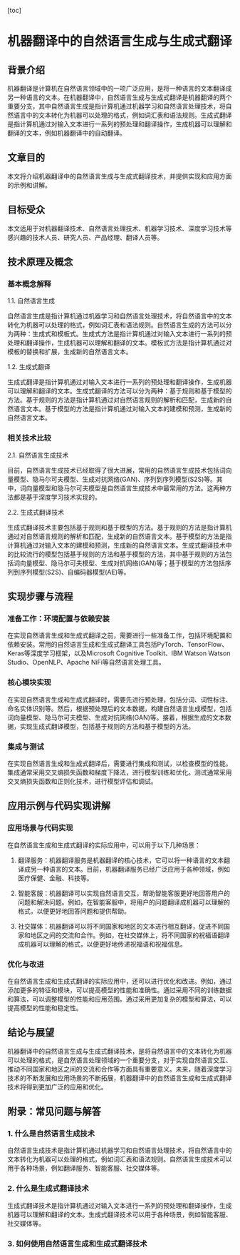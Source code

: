 
[toc]                    
                
                
机器翻译中的自然语言生成与生成式翻译
==================================================

背景介绍
------------------

机器翻译是计算机在自然语言领域中的一项广泛应用，是将一种语言的文本翻译成另一种语言的文本。在机器翻译中，自然语言生成与生成式翻译是机器翻译的两个重要分支，其中自然语言生成是指计算机通过机器学习和自然语言处理技术，将自然语言中的文本转化为机器可以处理的格式，例如词汇表和语法规则。生成式翻译是指计算机通过对输入文本进行一系列的预处理和翻译操作，生成机器可以理解和翻译的文本，例如机器翻译中的自动翻译。

文章目的
---------

本文将介绍机器翻译中的自然语言生成与生成式翻译技术，并提供实现和应用方面的示例和讲解。

目标受众
-----------

本文适用于对机器翻译技术、自然语言处理技术、机器学习技术、深度学习技术等感兴趣的技术人员、研究人员、产品经理、翻译人员等。

技术原理及概念
----------------------

### 基本概念解释

1.1. 自然语言生成

自然语言生成是指计算机通过机器学习和自然语言处理技术，将自然语言中的文本转化为机器可以处理的格式，例如词汇表和语法规则。自然语言生成的方法可以分为两种：生成式和模板式。生成式方法是指计算机通过对输入文本进行一系列的预处理和翻译操作，生成机器可以理解和翻译的文本。模板式方法是指计算机通过对模板的替换和扩展，生成新的自然语言文本。

1.2. 生成式翻译

生成式翻译是指计算机通过对输入文本进行一系列的预处理和翻译操作，生成机器可以理解和翻译的文本。生成式翻译的方法可以分为两种：基于规则和基于模型的方法。基于规则的方法是指计算机通过对自然语言规则的解析和匹配，生成新的自然语言文本。基于模型的方法是指计算机通过对输入文本的建模和预测，生成新的自然语言文本。

### 相关技术比较

2.1. 自然语言生成技术

目前，自然语言生成技术已经取得了很大进展，常用的自然语言生成技术包括词向量模型、隐马尔可夫模型、生成对抗网络(GAN)、序列到序列模型(S2S)等。其中，词向量模型和隐马尔可夫模型是自然语言生成技术中最常用的方法。这两种方法都是基于深度学习技术实现的。

2.2. 生成式翻译技术

生成式翻译技术主要包括基于规则和基于模型的方法。基于规则的方法是指计算机通过对自然语言规则的解析和匹配，生成新的自然语言文本。基于模型的方法是指计算机通过对输入文本的建模和预测，生成新的自然语言文本。生成式翻译技术中的比较流行的模型包括基于规则的方法和基于模型的方法，其中基于规则的方法包括词向量模型、隐马尔可夫模型、生成对抗网络(GAN)等；基于模型的方法包括序列到序列模型(S2S)、自编码器模型(AE)等。

实现步骤与流程
----------------------

### 准备工作：环境配置与依赖安装

在实现自然语言生成和生成式翻译之前，需要进行一些准备工作，包括环境配置和依赖安装。常用的自然语言生成和生成式翻译工具包括PyTorch、TensorFlow、Keras等深度学习框架，以及Microsoft Cognitive Toolkit、IBM Watson Watson Studio、OpenNLP、Apache NiFi等自然语言处理工具。

### 核心模块实现

在实现自然语言生成和生成式翻译时，需要先进行预处理，包括分词、词性标注、命名实体识别等。然后，根据预处理后的文本数据，构建自然语言生成模型，包括词向量模型、隐马尔可夫模型、生成对抗网络(GAN)等。接着，根据生成的文本数据，实现生成式翻译模型，包括基于规则的方法和基于模型的方法。

### 集成与测试

在实现自然语言生成和生成式翻译后，需要进行集成和测试，以检查模型的性能。集成通常采用交叉熵损失函数和梯度下降法，进行模型训练和优化。测试通常采用交叉熵损失函数和正则化技术，进行模型评估和调试。

应用示例与代码实现讲解
---------------------------------

### 应用场景与代码实现

在自然语言生成和生成式翻译的实际应用中，可以用于以下几种场景：

1. 翻译服务：机器翻译服务是机器翻译的核心技术，它可以将一种语言的文本翻译成另一种语言的文本。目前，机器翻译服务已经广泛应用于各种领域，例如医疗保健、金融、科技等。

2. 智能客服：机器翻译可以实现自然语言交互，帮助智能客服更好地回答用户的问题和解决问题。例如，在智能客服中，将用户的问题翻译成机器可以理解的格式，以便更好地回答问题和提供帮助。

3. 社交媒体：机器翻译可以将不同国家和地区的文本进行相互翻译，促进不同国家和地区之间的交流和合作。例如，在社交媒体上，将不同国家的祝福语翻译成机器可以理解的格式，以便更好地传递祝福语和祝福信息。

### 优化与改进

在自然语言生成和生成式翻译的实际应用中，还可以进行优化和改进。例如，通过添加更多的特征和模块，可以提高模型的性能和准确性。通过采用不同的训练数据和算法，可以调整模型的性能和应用范围。通过采用更加复杂的模型和算法，可以提高模型的性能和稳定性。

结论与展望
----------------

机器翻译中的自然语言生成与生成式翻译技术，是将自然语言中的文本转化为机器可以处理的格式，是自然语言处理领域的一个重要分支，对于实现自然语言交互、推动不同国家和地区之间的交流和合作等方面具有重要意义。未来，随着深度学习技术的不断发展和应用场景的不断拓展，机器翻译中的自然语言生成和生成式翻译技术将得到更加广泛的应用和优化。

附录：常见问题与解答
-------------------------------

### 1. 什么是自然语言生成技术

自然语言生成技术是指计算机通过机器学习和自然语言处理技术，将自然语言中的文本转化为机器可以处理的格式，例如词汇表和语法规则。自然语言生成技术可以用于各种场景，例如翻译服务、智能客服、社交媒体等。

### 2. 什么是生成式翻译技术

生成式翻译技术是指计算机通过对输入文本进行一系列的预处理和翻译操作，生成机器可以理解和翻译的文本。生成式翻译技术可以用于各种场景，例如智能客服、社交媒体等。

### 3. 如何使用自然语言生成和生成式翻译技术

